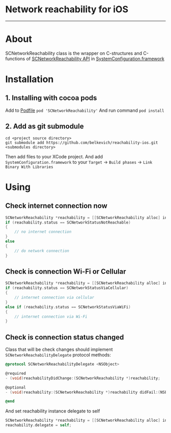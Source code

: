 Network reachability for iOS
============
---
# About
SCNetworkReachability class is the wrapper on C-structures and C-functions of [SCNetworkReachability API](https://developer.apple.com/library/mac/#documentation/SystemConfiguration/Reference/SCNetworkReachabilityRef/Reference/reference.html#//apple_ref/doc/uid/TP40007260) in [SystemConfiguration.framework](https://developer.apple.com/library/mac/#documentation/Networking/Reference/SysConfig/_index.html#//apple_ref/doc/uid/TP40001027)

# Installation
## 1. Installing with cocoa pods

Add to [Podfile](https://github.com/CocoaPods/CocoaPods/wiki/A-Podfile)
`pod 'SCNetworkReachability'`
And run command
`pod install`

## 2. Add as git submodule

	cd <project source directory>
	git submodule add https://github.com/belkevich/reachability-ios.git <submodules directory>

Then add files to your XCode project. And add `SystemConfiguration.framework` 
to your `Target` -> `Build phases` -> `Link Binary With Libraries`

# Using
## Check internet connection now

```objective-c
SCNetworkReachability *reachability = [[SCNetworkReachability alloc] initWithHostName:@"www.apple.com"];
if (reachability.status == SCNetworkStatusNotReachable)
{
	// no internet connection
} 
else
{
	// do network connection
}
```

## Check is connection Wi-Fi or Cellular

``` objective-c
SCNetworkReachability *reachability = [[SCNetworkReachability alloc] initWithHostName:@"www.apple.com"];
if (reachability.status == SCNetworkStatusViaCellular)
{
	// internet connection via cellular
} 
else if (reachability.status == SCNetworkStatusViaWiFi)
{
	// internet connection via Wi-Fi 
}
```

## Check is connection status changed

Class that will be check changes should implement `SCNetworkReachabilityDelegate` protocol methods:

``` objective-c
@protocol SCNetworkReachabilityDelegate <NSObject>

@required
- (void)reachabilityDidChange:(SCNetworkReachability *)reachability;

@optional
- (void)reachability:(SCNetworkReachability *)reachability didFail:(NSError *)error;

@end
```

And set reachability instance delegate to self

``` objective-c
SCNetworkReachability *reachability = [[SCNetworkReachability alloc] initWithHostName:@"www.apple.com"];
reachability.delegate = self;
```

